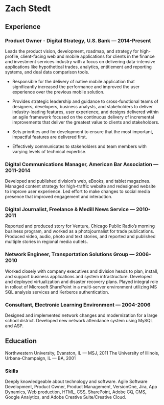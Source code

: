 # Zach Stedt
## Experience
### Product Owner - Digital Strategy, U.S. Bank — 2014-Present 
Leads the product vision, development, roadmap, and strategy for high-profile, client-facing web and mobile applications for clients in the finance and investment services industry with a focus on delivering data-intensive applications like hypothetical trades, analytics, entitlement and reporting systems, and deal data comparison tools.

- Responsible for the delivery of native mobile application that significantly increased the performance and improved the user experience over the previous mobile solution.  

- Provides strategic leadership and guidance to cross-functional teams of designers, developers, business analysts, and stakeholders to deliver industry-leading features, user experience, and designs delivered within an agile framework focused on the continuous delivery of incremental improvements that deliver the greatest value to clients and stakeholders. 

- Sets priorities and for development to ensure that the most important, impactful features are delivered first. 

- Effectively communicates to stakeholders and team members with varying levels of technical expertise.  

### Digital Communications Manager, American Bar Association — 2011-2014
Developed and published division’s web, eBooks, and tablet magazines.
Managed content strategy for high-traffic website and redesigned website to improve user experience.
Led effort to make changes to social media presence that improved engagement and interaction.

### Digital Journalist, Freelance & Medill News Service — 2010-2011
Reported and produced story for Venture, Chicago Public Radio’s morning business program, and worked as a photojournalist for trade publications.
Produced video, audio, photo and text stories, and reported and published multiple stories in regional media outlets.

### Network Engineer, Transportation Solutions Group — 2006-2010
Worked closely with company executives and division heads to plan, install, and support business applications and system infrastructure.
Developed and deployed virtualization and disaster recovery plans.
Played integral role in rollout of Microsoft SharePoint in a multi-server environment utilizing MS SQL analysis services and Kerberos authentication.

### Consultant, Electronic Learning Environment — 2004-2006
Designed and implemented network changes and modernization for a large school district.
Developed new network attendance system using MySQL and ASP.

## Education
Northwestern University, Evanston, IL — MSJ, 2011
The University of Illinois, Urbana-Champaign, IL — BA, 2001

### Skills
Deeply knowledgeable about technology and software. Agile Software Development, Product Owner, Product Management, VersionOne, Jira, App Dynamics, Web production, HTML, CSS, SharePoint, Adobe CQ, CMS, Google Analytics, and Adobe Creative Suite/Creative Cloud.
